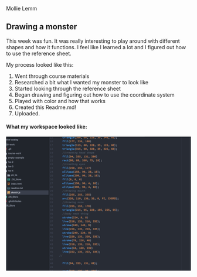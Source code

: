 Mollie Lemm


## Drawing a monster

This week was fun. It was really interesting to play around with different shapes and how it functions. I feel like I learned a lot and I figured out how to use the reference sheet.

My process looked like this:
1. Went through course materials
2. Researched a bit what I wanted my monster to look like
3. Started looking through the reference sheet
4. Began drawing and figuring out how to use the coordinate system
5. Played with color and how that works
6. Created this Readme.md!
7. Uploaded.


#### What my workspace looked like:

![Work Cycle](work3.png)
